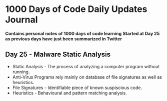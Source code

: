 # 1000 Days of Code Daily Updates Journal
**Contains personal notes of 1000 days of code learning**
**Started at Day 25 as previous days have just been summarized in Twitter**

 ## Day 25 - Malware Static Analysis
- Static Analysis - The process of analyzing a computer program without running.
- Anti-Virus Programs rely mainly on database of file signatures as well as heuristics.
- File Signatures - Identifiable piece of known suspiscious code.
- Heuristics - Behavioural and pattern matching analysis.


 
